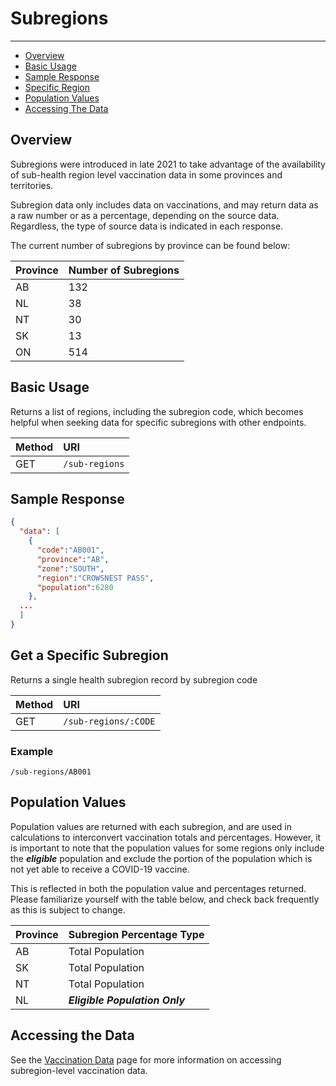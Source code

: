 # Subregions

---

- [Overview](#overview)
- [Basic Usage](#basic)
- [Sample Response](#sample-response)
- [Specific Region](#single)
- [Population Values](#pop)
- [Accessing The Data](#data)

<a name="overview"></a>
## Overview
Subregions were introduced in late 2021 to take advantage of the availability of sub-health region level vaccination data in some provinces and territories.

Subregion data only includes data on vaccinations, and may return data as a raw number or as a percentage, depending on the source data. Regardless, the type of source data is indicated in each response.

The current number of subregions by province can be found below:

| Province | Number of Subregions |
| :- | :- |
| AB | 132 |
| NL | 38 |
| NT | 30 |
| SK | 13 |
| ON | 514 |

<a name="overview"></a>
## Basic Usage
Returns a list of regions, including the subregion code, which becomes helpful when seeking data for specific subregions with other endpoints.

| Method | URI |
| :- | :- |
| GET | `/sub-regions` |

<a name="sample-response"></a>
## Sample Response

```json
{
  "data": [
    {
      "code":"AB001",
      "province":"AB",
      "zone":"SOUTH",
      "region":"CROWSNEST PASS",
      "population":6280
    },
  ...
  ]
}
```

<a name="single"></a>
## Get a Specific Subregion

Returns a single health subregion record by subregion code

| Method | URI |
| :- | :- |
| GET | `/sub-regions/:CODE` |

### Example

`/sub-regions/AB001`

<a name="pop"></a>
## Population Values

Population values are returned with each subregion, and are used in calculations to interconvert vaccination totals and percentages. However, it is important to note that the population values for some regions only include the ***eligible*** population and exclude the portion of the population which is not yet able to receive a COVID-19 vaccine.

This is reflected in both the population value and percentages returned. Please familiarize yourself with the table below, and check back frequently as this is subject to change.

| Province | Subregion Percentage Type|
| :- | :- |
|AB| Total Population| 
|SK| Total Population| 
|NT| Total Population| 
|NL| ***Eligible Population Only***| 

<a name="data"></a>
## Accessing the Data

See the [Vaccination Data](/{{route}}/{{version}}/vaccinations) page for more information on accessing subregion-level vaccination data.
